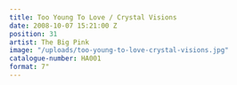 ```yaml
---
title: Too Young To Love / Crystal Visions
date: 2008-10-07 15:21:00 Z
position: 31
artist: The Big Pink
image: "/uploads/too-young-to-love-crystal-visions.jpg"
catalogue-number: HA001
format: 7"
---
```


